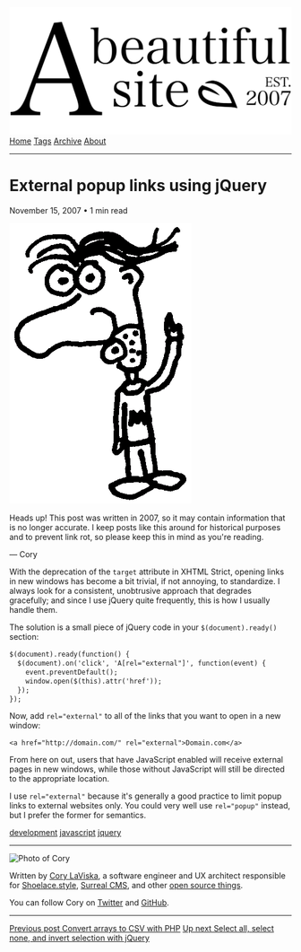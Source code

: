 <a href="../../index.html" class="header-link"><img src="../../images/logos/wordmark.svg" alt="A Beautiful Site" class="wordmark" /></a> <a href="../../index.html" class="nav-item">Home</a> <a href="../../tags/index.html" class="nav-item">Tags</a> <a href="../index.html" class="nav-item">Archive</a> <a href="../../about/index.html" class="nav-item">About</a>

---

# External popup links using jQuery

November 15, 2007 • 1 min read

![A drawing of a cartoon man pointing upwards](../../images/artwork/pointer.gif)

Heads up! This post was written in 2007, so it may contain information that is no longer accurate. I keep posts like this around for historical purposes and to prevent link rot, so please keep this in mind as you're reading.

— Cory

With the deprecation of the `target` attribute in XHTML Strict, opening links in new windows has become a bit trivial, if not annoying, to standardize. I always look for a consistent, unobtrusive approach that degrades gracefully; and since I use jQuery quite frequently, this is how I usually handle them.

The solution is a small piece of jQuery code in your `$(document).ready()` section:

    $(document).ready(function() {
      $(document).on('click', 'A[rel="external"]', function(event) {
        event.preventDefault();
        window.open($(this).attr('href'));
      });
    });

Now, add `rel="external"` to all of the links that you want to open in a new window:

    <a href="http://domain.com/" rel="external">Domain.com</a>

From here on out, users that have JavaScript enabled will receive external pages in new windows, while those without JavaScript will still be directed to the appropriate location.

I use `rel="external"` because it's generally a good practice to limit popup links to external websites only. You could very well use `rel="popup"` instead, but I prefer the former for semantics.

<a href="../../tags/development/index.html" class="post-tag">development</a> <a href="../../tags/javascript/index.html" class="post-tag">javascript</a> <a href="../../tags/jquery/index.html" class="post-tag">jquery</a>

---

<img src="http://0.gravatar.com/avatar/bf1b3b95fd5b096a3592247c29667b33?s=512" alt="Photo of Cory" class="avatar avatar-small" />

Written by [Cory LaViska](../../index-4.html), a software engineer and UX architect responsible for [Shoelace.style](https://shoelace.style/), [Surreal CMS](https://www.surrealcms.com/), and other [open source things](https://github.com/claviska).

You can follow Cory on [Twitter](https://twitter.com/claviska) and [GitHub](https://github.com/claviska).

---

<a href="../convert-arrays-to-csv-with-php/index.html" class="post-nav-previous"><span class="small">Previous post</span> Convert arrays to CSV with PHP</a> <a href="../jquery-checkboxes-select-all-select-none-and-invert-selection/index.html" class="post-nav-next"><span class="small">Up next</span> Select all, select none, and invert selection with jQuery</a>
